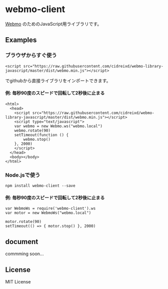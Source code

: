 # webmo-client
[Webmo](http://webmo.io/) のためのJavaScript用ライブラリです。

## Examples
### ブラウザからすぐ使う

```
<script src="https://raw.githubusercontent.com/cidreixd/webmo-library-javascript/master/dist/webmo.min.js"></script>
```

でgithubから直接ライブラリをインポートできます。


#### 例: 毎秒90度のスピードで回転して2秒後に止まる
```
<html>
  <head>
    <script src="https://raw.githubusercontent.com/cidreixd/webmo-library-javascript/master/dist/webmo.min.js"></script>
    <script type="text/javascript">
    var webmo = new Webmo.ws("webmo.local")
    webmo.rotate(90)
    setTimeout(function () {
        webmo.stop()
    }, 2000)
    </script>
  </head>
  <body></body>
</html>
```

### Node.jsで使う

```
npm install webmo-client --save
```

#### 例: 毎秒90度のスピードで回転して2秒後に止まる
```
var WebmoWs = require('webmo-client').ws
var motor = new WebmoWs("webmo.local")

motor.rotate(90)
setTimeout(() => { motor.stop() }, 2000)
```

## document
commming soon...

## License
MIT License
